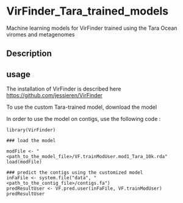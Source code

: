 # VirFinder_Tara_trained_models
Machine learning models for VirFinder trained using the Tara Ocean viromes and metagenomes

## Description



## usage
The installation of VirFinder is described here https://github.com/jessieren/VirFinder

To use the custom Tara-trained model, download the model 

In order to use the model on contigs, use the following code :

```
library(VirFinder)

### load the model

modFile <- "<path_to_the_model_file>/VF.trainModUser.mod1_Tara_10k.rda"
load(modFile)

### predict the contigs using the customized model
inFaFile <- system.file("data", "<path_to_the_contig_file>/contigs.fa")
predResultUser <- VF.pred.user(inFaFile, VF.trainModUser)
predResultUser
```
